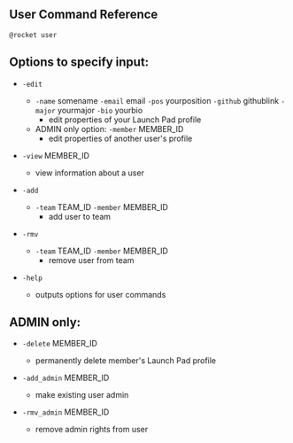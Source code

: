 ## User Command Reference

`@rocket user`

## Options to specify input:

* `-edit`
  * `-name` somename `-email` email `-pos` yourposition `-github` githublink `-major` yourmajor `-bio` yourbio
    * edit properties of your Launch Pad profile
  * ADMIN only option: `-member` MEMBER_ID
    * edit properties of another user's profile

* `-view` MEMBER_ID
  * view information about a user

* `-add`
  * `-team` TEAM_ID `-member` MEMBER_ID
    * add user to team

* `-rmv`
  * `-team` TEAM_ID `-member` MEMBER_ID
    * remove user from team

* `-help`
  * outputs options for user commands

## ADMIN only:

* `-delete` MEMBER_ID
  * permanently delete member's Launch Pad profile

* `-add_admin` MEMBER_ID
  * make existing user admin

* `-rmv_admin` MEMBER_ID
  * remove admin rights from user